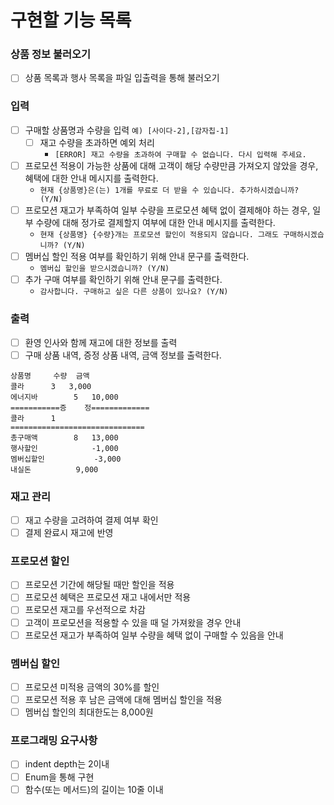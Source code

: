 # 구현할 기능 목록

### 상품 정보 불러오기

- [ ] 상품 목록과 행사 목록을 파일 입출력을 통해 불러오기

### 입력

- [ ] 구매할 상품명과 수량을 입력 `예) [사이다-2],[감자칩-1]`
    - [ ] 재고 수량을 초과하면 예외 처리
        - `[ERROR] 재고 수량을 초과하여 구매할 수 없습니다. 다시 입력해 주세요.`
- [ ] 프로모션 적용이 가능한 상품에 대해 고객이 해당 수량만큼 가져오지 않았을 경우, 혜택에 대한 안내 메시지를 출력한다.
    - `현재 {상품명}은(는) 1개를 무료로 더 받을 수 있습니다. 추가하시겠습니까? (Y/N)`
- [ ] 프로모션 재고가 부족하여 일부 수량을 프로모션 혜택 없이 결제해야 하는 경우, 일부 수량에 대해 정가로 결제할지 여부에 대한 안내 메시지를 출력한다.
    - `현재 {상품명} {수량}개는 프로모션 할인이 적용되지 않습니다. 그래도 구매하시겠습니까? (Y/N)`
- [ ] 멤버십 할인 적용 여부를 확인하기 위해 안내 문구를 출력한다.
    - `멤버십 할인을 받으시겠습니까? (Y/N)`
- [ ] 추가 구매 여부를 확인하기 위해 안내 문구를 출력한다.
    - `감사합니다. 구매하고 싶은 다른 상품이 있나요? (Y/N)`

### 출력

- [ ] 환영 인사와 함께 재고에 대한 정보를 출력
- [ ] 구매 상품 내역, 증정 상품 내역, 금액 정보를 출력한다.

```===========W 편의점=============
상품명		수량	금액
콜라		3 	3,000
에너지바 		5 	10,000
===========증	정=============
콜라		1
==============================
총구매액		8	13,000
행사할인			-1,000
멤버십할인			-3,000
내실돈			 9,000
``` 

### 재고 관리

- [ ] 재고 수량을 고려하여 결제 여부 확인
- [ ] 결제 완료시 재고에 반영

### 프로모션 할인

- [ ] 프로모션 기간에 해당될 때만 할인을 적용
- [ ] 프로모션 혜택은 프로모션 재고 내에서만 적용
- [ ] 프로모션 재고를 우선적으로 차감
- [ ] 고객이 프로모션을 적용할 수 있을 때 덜 가져왔을 경우 안내
- [ ] 프로모션 재고가 부족하여 일부 수량을 혜택 없이 구매할 수 있음을 안내

### 멤버십 할인

- [ ] 프로모션 미적용 금액의 30%를 할인
- [ ] 프로모션 적용 후 남은 금액에 대해 멤버십 할인을 적용
- [ ] 멤버십 할인의 최대한도는 8,000원

### 프로그래밍 요구사항

- [ ] indent depth는 2이내
- [ ] Enum을 통해 구현
- [ ] 함수(또는 메서드)의 길이는 10줄 이내